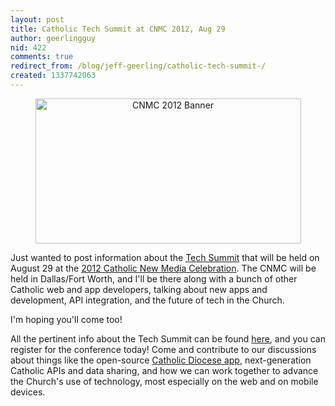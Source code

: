 ```yaml
---
layout: post
title: Catholic Tech Summit at CNMC 2012, Aug 29
author: geerlingguy
nid: 422
comments: true
redirect_from: /blog/jeff-geerling/catholic-tech-summit-/
created: 1337742063
---
```

<p style="text-align: center;"><a href="http://cnmc.sqpn.com/"><img src="http://www.opensourcecatholic.com/sites/opensourcecatholic.com/files/user-uploads/Jeff%20Geerling/cnmc-2012-banner.jpg" alt="CNMC 2012 Banner" title="" width="425" height="232" /></a></p>

Just wanted to post information about the <a href="http://cnmc.sqpn.com/2012/05/21/cnmc-tech-summit-announced/">Tech Summit</a> that will be held on August 29 at the <a href="http://cnmc.sqpn.com/">2012 Catholic New Media Celebration</a>. The CNMC will be held in Dallas/Fort Worth, and I'll be there along with a bunch of other Catholic web and app developers, talking about new apps and development, API integration, and the future of tech in the Church.

I'm hoping you'll come too!

All the pertinent info about the Tech Summit can be found <a href="http://cnmc.sqpn.com/2012/05/21/cnmc-tech-summit-announced/">here</a>, and you can register for the conference today! Come and contribute to our discussions about things like the open-source <a href="http://www.opensourcecatholic.com/project/catholic-diocese-app">Catholic Diocese app</a>, next-generation Catholic APIs and data sharing, and how we can work together to advance the Church's use of technology, most especially on the web and on mobile devices.
